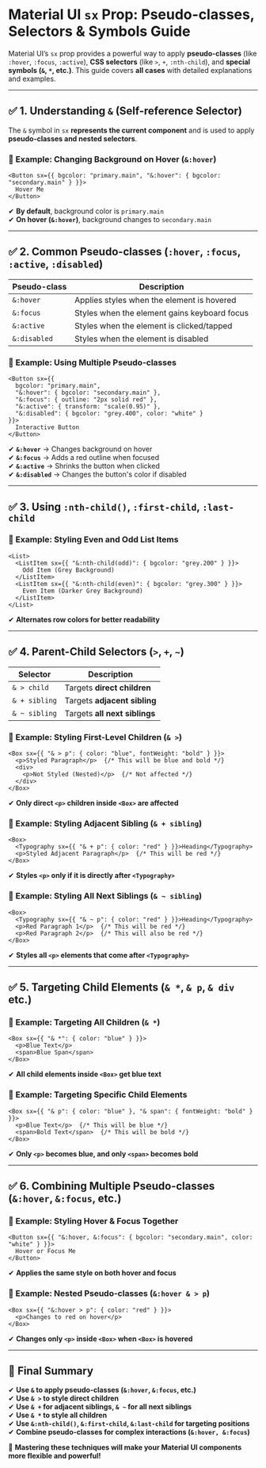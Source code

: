 # **Material UI `sx` Prop: Pseudo-classes, Selectors & Symbols Guide**

Material UI’s `sx` prop provides a powerful way to apply **pseudo-classes** (like `:hover`, `:focus`, `:active`), **CSS selectors** (like `>`, `+`, `:nth-child`), and **special symbols (`&`, `*`, etc.)**. This guide covers **all cases** with detailed explanations and examples.

---

## ✅ **1. Understanding `&` (Self-reference Selector)**
The `&` symbol in `sx` **represents the current component** and is used to apply **pseudo-classes and nested selectors**.

### **🔹 Example: Changing Background on Hover (`&:hover`)**
```tsx
<Button sx={{ bgcolor: "primary.main", "&:hover": { bgcolor: "secondary.main" } }}>
  Hover Me
</Button>
```
✔ **By default**, background color is `primary.main`  
✔ **On hover (`&:hover`)**, background changes to `secondary.main`  

---

## ✅ **2. Common Pseudo-classes (`:hover`, `:focus`, `:active`, `:disabled`)**

| **Pseudo-class** | **Description** |
|-----------------|---------------|
| `&:hover` | Applies styles when the element is hovered |
| `&:focus` | Styles when the element gains keyboard focus |
| `&:active` | Styles when the element is clicked/tapped |
| `&:disabled` | Styles when the element is disabled |

### **🔹 Example: Using Multiple Pseudo-classes**
```tsx
<Button sx={{
  bgcolor: "primary.main",
  "&:hover": { bgcolor: "secondary.main" },
  "&:focus": { outline: "2px solid red" },
  "&:active": { transform: "scale(0.95)" },
  "&:disabled": { bgcolor: "grey.400", color: "white" }
}}>
  Interactive Button
</Button>
```
✔ **`&:hover`** → Changes background on hover  
✔ **`&:focus`** → Adds a red outline when focused  
✔ **`&:active`** → Shrinks the button when clicked  
✔ **`&:disabled`** → Changes the button's color if disabled  

---

## ✅ **3. Using `:nth-child()`, `:first-child`, `:last-child`**

### **🔹 Example: Styling Even and Odd List Items**
```tsx
<List>
  <ListItem sx={{ "&:nth-child(odd)": { bgcolor: "grey.200" } }}>
    Odd Item (Grey Background)
  </ListItem>
  <ListItem sx={{ "&:nth-child(even)": { bgcolor: "grey.300" } }}>
    Even Item (Darker Grey Background)
  </ListItem>
</List>
```
✔ **Alternates row colors for better readability**  

---

## ✅ **4. Parent-Child Selectors (`>`, `+`, `~`)**

| **Selector** | **Description** |
|-------------|---------------|
| `& > child` | Targets **direct children** |
| `& + sibling` | Targets **adjacent sibling** |
| `& ~ sibling` | Targets **all next siblings** |

### **🔹 Example: Styling First-Level Children (`& >`)**
```tsx
<Box sx={{ "& > p": { color: "blue", fontWeight: "bold" } }}>
  <p>Styled Paragraph</p>  {/* This will be blue and bold */}
  <div>
    <p>Not Styled (Nested)</p>  {/* Not affected */}
  </div>
</Box>
```
✔ **Only direct `<p>` children inside `<Box>` are affected**  

### **🔹 Example: Styling Adjacent Sibling (`& + sibling`)**
```tsx
<Box>
  <Typography sx={{ "& + p": { color: "red" } }}>Heading</Typography>
  <p>Styled Adjacent Paragraph</p>  {/* This will be red */}
</Box>
```
✔ **Styles `<p>` only if it is directly after `<Typography>`**  

### **🔹 Example: Styling All Next Siblings (`& ~ sibling`)**
```tsx
<Box>
  <Typography sx={{ "& ~ p": { color: "red" } }}>Heading</Typography>
  <p>Red Paragraph 1</p>  {/* This will be red */}
  <p>Red Paragraph 2</p>  {/* This will also be red */}
</Box>
```
✔ **Styles all `<p>` elements that come after `<Typography>`**  

---

## ✅ **5. Targeting Child Elements (`& *`, `& p`, `& div` etc.)**

### **🔹 Example: Targeting All Children (`& *`)**
```tsx
<Box sx={{ "& *": { color: "blue" } }}>
  <p>Blue Text</p>
  <span>Blue Span</span>
</Box>
```
✔ **All child elements inside `<Box>` get blue text**  

### **🔹 Example: Targeting Specific Child Elements**
```tsx
<Box sx={{ "& p": { color: "blue" }, "& span": { fontWeight: "bold" } }}>
  <p>Blue Text</p>  {/* This will be blue */}
  <span>Bold Text</span>  {/* This will be bold */}
</Box>
```
✔ **Only `<p>` becomes blue, and only `<span>` becomes bold**  

---

## ✅ **6. Combining Multiple Pseudo-classes (`&:hover`, `&:focus`, etc.)**

### **🔹 Example: Styling Hover & Focus Together**
```tsx
<Button sx={{ "&:hover, &:focus": { bgcolor: "secondary.main", color: "white" } }}>
  Hover or Focus Me
</Button>
```
✔ **Applies the same style on both hover and focus**  

### **🔹 Example: Nested Pseudo-classes (`&:hover & > p`)**
```tsx
<Box sx={{ "&:hover > p": { color: "red" } }}>
  <p>Changes to red on hover</p>
</Box>
```
✔ **Changes only `<p>` inside `<Box>` when `<Box>` is hovered**  

---

## 🎯 **Final Summary**

✔ **Use `&` to apply pseudo-classes (`&:hover`, `&:focus`, etc.)**  
✔ **Use `& >` to style direct children**  
✔ **Use `& +` for adjacent siblings, `& ~` for all next siblings**  
✔ **Use `& *` to style all children**  
✔ **Use `&:nth-child()`, `&:first-child`, `&:last-child` for targeting positions**  
✔ **Combine pseudo-classes for complex interactions (`&:hover, &:focus`)**  

🚀 **Mastering these techniques will make your Material UI components more flexible and powerful!**  
